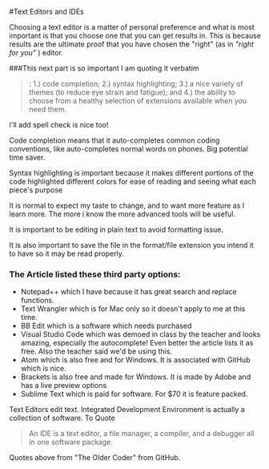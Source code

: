 #Text Editors and IDEs

Choosing a text editor is a matter of personal preference and what is most important is that you choose one that you can get results in. This is because results are the ultimate proof that you have chosen the "right" (as in _"right for you"_ ) editor.

###This next part is so important I am quoting it verbatim

> : 1.) code completion; 
2.) syntax highlighting; 
3.) a nice variety of themes (to reduce eye strain and fatigue); and 
4.) the ability to choose from a healthy selection of extensions available when you need them.

I'll add spell check is nice too!


Code completion means that it auto-completes common coding conventions, like auto-completes normal words on phones. Big potential time saver.

Syntax highlighting is important because it makes different portions of the code highlighted different colors for ease of reading and seeing what each piece's purpose

It is normal to expect my taste to change, and to want more feature as I learn more. The more i know the more advanced tools will be useful.

It is important to be editing in plain text to avoid formatting issue.

It is also important to save the file in the format/file extension you intend it to have so it may be read properly.

### The Article listed these third party options:

* Notepad++ which I have because it has great search and replace functions.
* Text Wrangler which is for Mac only so it doesn't apply to me at this time.
* BB Edit which is a software which needs purchased
* Visual Studio Code which was demoed in class by the teacher and looks amazing, especially the autocomplete! Even better the article lists it as free. Also the teacher said we'd be using this.
* Atom which is also free and for Windows. It is associated with GitHub which is nice.
* Brackets is also free and made for Windows. It is made by Adobe and has a live preview options
* Sublime Text which is paid for software. For $70 it is feature packed.

Text Editors edit text. Integrated Development Environment is actually a collection of software. To Quote

> An IDE is a text editor, a file manager, a compiler, and a debugger all in one software package.



Quotes above from "The Older Coder" from GitHub.
